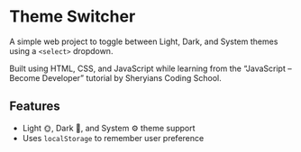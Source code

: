 # Theme Switcher

A simple web project to toggle between Light, Dark, and System themes using a `<select>` dropdown.

Built using HTML, CSS, and JavaScript while learning from the “JavaScript – Become Developer” tutorial by Sheryians Coding School.

## Features
- Light 🌞, Dark 🌚, and System ⚙️ theme support
- Uses `localStorage` to remember user preference

